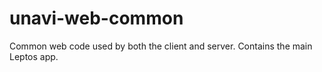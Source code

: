 # unavi-web-common

Common web code used by both the client and server.
Contains the main Leptos app.
